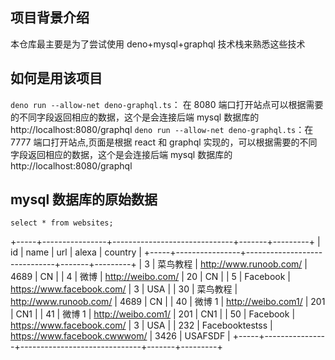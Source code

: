## <b>项目背景介绍</b>

本仓库最主要是为了尝试使用 deno+mysql+graphql 技术栈来熟悉这些技术

## <b>如何是用该项目</b>

`deno run --allow-net deno-graphql.ts`： 在 8080 端口打开站点可以根据需要的不同字段返回相应的数据，这个是会连接后端 mysql 数据库的 http://localhost:8080/graphql
`deno run --allow-net deno-graphql.ts`：在 7777 端口打开站点,页面是根据 react 和 graphql 实现的，可以根据需要的不同字段返回相应的数据，这个是会连接后端 mysql 数据库的 http://localhost:8080/graphql

## <b>mysql 数据库的原始数据</b>

```
select * from websites;
```

+-----+----------------+------------------------------+-------+---------+
| id | name | url | alexa | country |
+-----+----------------+------------------------------+-------+---------+
| 3 | 菜鸟教程 | http://www.runoob.com/ | 4689 | CN |
| 4 | 微博 | http://weibo.com/ | 20 | CN |
| 5 | Facebook | https://www.facebook.com/ | 3 | USA |
| 30 | 菜鸟教程 | http://www.runoob.com/ | 4689 | CN |
| 40 | 微博 1 | http://weibo.com1/ | 201 | CN1 |
| 41 | 微博 1 | http://weibo.com1/ | 201 | CN1 |
| 50 | Facebook | https://www.facebook.com/ | 3 | USA |
| 232 | Facebooktestss | https://www.facebook.cwwwom/ | 3426 | USAFSDF |
+-----+----------------+------------------------------+-------+---------+
